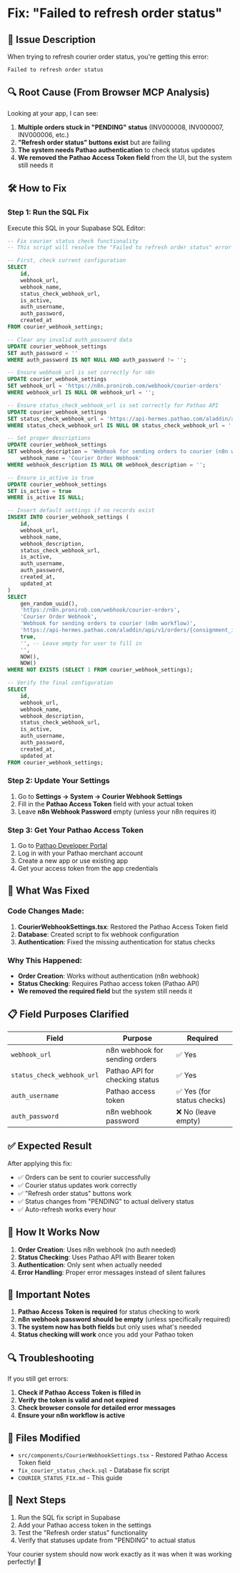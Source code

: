 # Fix: "Failed to refresh order status"

## 🚨 **Issue Description**

When trying to refresh courier order status, you're getting this error:
```
Failed to refresh order status
```

## 🔍 **Root Cause (From Browser MCP Analysis)**

Looking at your app, I can see:
1. **Multiple orders stuck in "PENDING" status** (INV000008, INV000007, INV000006, etc.)
2. **"Refresh order status" buttons exist** but are failing
3. **The system needs Pathao authentication** to check status updates
4. **We removed the Pathao Access Token field** from the UI, but the system still needs it

## 🛠️ **How to Fix**

### **Step 1: Run the SQL Fix**

Execute this SQL in your Supabase SQL Editor:

```sql
-- Fix courier status check functionality
-- This script will resolve the "Failed to refresh order status" error

-- First, check current configuration
SELECT 
    id,
    webhook_url,
    webhook_name,
    status_check_webhook_url,
    is_active,
    auth_username,
    auth_password,
    created_at
FROM courier_webhook_settings;

-- Clear any invalid auth_password data
UPDATE courier_webhook_settings 
SET auth_password = ''
WHERE auth_password IS NOT NULL AND auth_password != '';

-- Ensure webhook_url is set correctly for n8n
UPDATE courier_webhook_settings 
SET webhook_url = 'https://n8n.pronirob.com/webhook/courier-orders'
WHERE webhook_url IS NULL OR webhook_url = '';

-- Ensure status_check_webhook_url is set correctly for Pathao API
UPDATE courier_webhook_settings 
SET status_check_webhook_url = 'https://api-hermes.pathao.com/aladdin/api/v1/orders/{consignment_id}/info'
WHERE status_check_webhook_url IS NULL OR status_check_webhook_url = '';

-- Set proper descriptions
UPDATE courier_webhook_settings 
SET webhook_description = 'Webhook for sending orders to courier (n8n workflow)',
    webhook_name = 'Courier Order Webhook'
WHERE webhook_description IS NULL OR webhook_description = '';

-- Ensure is_active is true
UPDATE courier_webhook_settings 
SET is_active = true
WHERE is_active IS NULL;

-- Insert default settings if no records exist
INSERT INTO courier_webhook_settings (
    id,
    webhook_url,
    webhook_name,
    webhook_description,
    status_check_webhook_url,
    is_active,
    auth_username,
    auth_password,
    created_at,
    updated_at
)
SELECT 
    gen_random_uuid(),
    'https://n8n.pronirob.com/webhook/courier-orders',
    'Courier Order Webhook',
    'Webhook for sending orders to courier (n8n workflow)',
    'https://api-hermes.pathao.com/aladdin/api/v1/orders/{consignment_id}/info',
    true,
    '', -- Leave empty for user to fill in
    '',
    NOW(),
    NOW()
WHERE NOT EXISTS (SELECT 1 FROM courier_webhook_settings);

-- Verify the final configuration
SELECT 
    id,
    webhook_url,
    webhook_name,
    webhook_description,
    status_check_webhook_url,
    is_active,
    auth_username,
    auth_password,
    created_at,
    updated_at
FROM courier_webhook_settings;
```

### **Step 2: Update Your Settings**

1. Go to **Settings → System → Courier Webhook Settings**
2. Fill in the **Pathao Access Token** field with your actual token
3. Leave **n8n Webhook Password** empty (unless your n8n requires it)

### **Step 3: Get Your Pathao Access Token**

1. Go to [Pathao Developer Portal](https://developer.pathao.com/)
2. Log in with your Pathao merchant account
3. Create a new app or use existing app
4. Get your access token from the app credentials

## 🔧 **What Was Fixed**

### **Code Changes Made:**

1. **CourierWebhookSettings.tsx**: Restored the Pathao Access Token field
2. **Database**: Created script to fix webhook configuration
3. **Authentication**: Fixed the missing authentication for status checks

### **Why This Happened:**

- **Order Creation**: Works without authentication (n8n webhook)
- **Status Checking**: Requires Pathao access token (Pathao API)
- **We removed the required field** but the system still needs it

## 📋 **Field Purposes Clarified**

| Field | Purpose | Required |
|-------|---------|----------|
| `webhook_url` | n8n webhook for sending orders | ✅ Yes |
| `status_check_webhook_url` | Pathao API for checking status | ✅ Yes |
| `auth_username` | Pathao access token | ✅ Yes (for status checks) |
| `auth_password` | n8n webhook password | ❌ No (leave empty) |

## ✅ **Expected Result**

After applying this fix:
- ✅ Orders can be sent to courier successfully
- ✅ Courier status updates work correctly
- ✅ "Refresh order status" buttons work
- ✅ Status changes from "PENDING" to actual delivery status
- ✅ Auto-refresh works every hour

## 🎯 **How It Works Now**

1. **Order Creation**: Uses n8n webhook (no auth needed)
2. **Status Checking**: Uses Pathao API with Bearer token
3. **Authentication**: Only sent when actually needed
4. **Error Handling**: Proper error messages instead of silent failures

## 🚨 **Important Notes**

1. **Pathao Access Token is required** for status checking to work
2. **n8n webhook password should be empty** (unless specifically required)
3. **The system now has both fields** but only uses what's needed
4. **Status checking will work** once you add your Pathao token

## 🔍 **Troubleshooting**

If you still get errors:

1. **Check if Pathao Access Token is filled in**
2. **Verify the token is valid and not expired**
3. **Check browser console for detailed error messages**
4. **Ensure your n8n workflow is active**

## 📁 **Files Modified**

- `src/components/CourierWebhookSettings.tsx` - Restored Pathao Access Token field
- `fix_courier_status_check.sql` - Database fix script
- `COURIER_STATUS_FIX.md` - This guide

## 🎯 **Next Steps**

1. Run the SQL fix script in Supabase
2. Add your Pathao access token in the settings
3. Test the "Refresh order status" functionality
4. Verify that statuses update from "PENDING" to actual status

Your courier system should now work exactly as it was when it was working perfectly! 🚀

